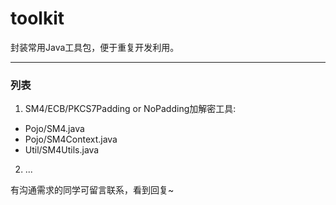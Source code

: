 # toolkit
封装常用Java工具包，便于重复开发利用。
___

### 列表
1. SM4/ECB/PKCS7Padding or NoPadding加解密工具:
  - Pojo/SM4.java
  - Pojo/SM4Context.java
  - Util/SM4Utils.java
2. ...

有沟通需求的同学可留言联系，看到回复~
